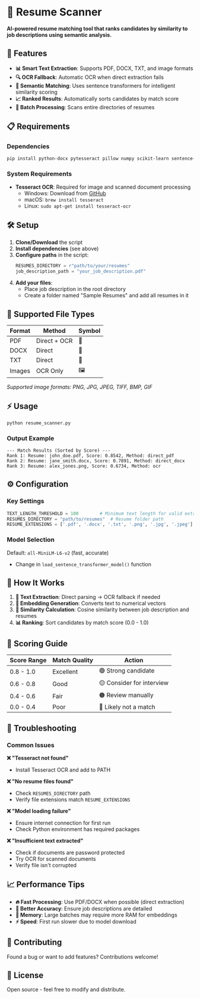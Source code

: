 # 📄 Resume Scanner

**AI-powered resume matching tool that ranks candidates by similarity to job descriptions using semantic analysis.**

## 🚀 Features

- **📊 Smart Text Extraction**: Supports PDF, DOCX, TXT, and image formats
- **🔍 OCR Fallback**: Automatic OCR when direct extraction fails
- **🧠 Semantic Matching**: Uses sentence transformers for intelligent similarity scoring
- **📈 Ranked Results**: Automatically sorts candidates by match score
- **🔄 Batch Processing**: Scans entire directories of resumes

## 📋 Requirements

### Dependencies
```bash
pip install python-docx pytesseract pillow numpy scikit-learn sentence-transformers PyMuPDF
```

### System Requirements
- **Tesseract OCR**: Required for image and scanned document processing
  - Windows: Download from [GitHub](https://github.com/UB-Mannheim/tesseract/wiki)
  - macOS: `brew install tesseract`
  - Linux: `sudo apt-get install tesseract-ocr`

## 🛠️ Setup

1. **Clone/Download** the script
2. **Install dependencies** (see above)
3. **Configure paths** in the script:
   ```python
   RESUMES_DIRECTORY = r"path/to/your/resumes"
   job_description_path = "your_job_description.pdf"
   ```
4. **Add your files**:
   - Place job description in the root directory
   - Create a folder named "Sample Resumes" and add all resumes in it

## 📁 Supported File Types

| Format | Method | Symbol |
|--------|--------|--------|
| PDF | Direct + OCR | 📄 |
| DOCX | Direct | 📝 |
| TXT | Direct | 📃 |
| Images | OCR Only | 🖼️ |

*Supported image formats: PNG, JPG, JPEG, TIFF, BMP, GIF*

## ⚡ Usage

```bash
python resume_scanner.py
```

### Output Example
```
--- Match Results (Sorted by Score) ---
Rank 1: Resume: john_doe.pdf, Score: 0.8542, Method: direct_pdf
Rank 2: Resume: jane_smith.docx, Score: 0.7891, Method: direct_docx
Rank 3: Resume: alex_jones.png, Score: 0.6734, Method: ocr
```

## ⚙️ Configuration

### Key Settings
```python
TEXT_LENGTH_THRESHOLD = 100        # Minimum text length for valid extraction
RESUMES_DIRECTORY = "path/to/resumes"  # Resume folder path
RESUME_EXTENSIONS = ['.pdf', '.docx', '.txt', '.png', '.jpg', '.jpeg']
```

### Model Selection
Default: `all-MiniLM-L6-v2` (fast, accurate)
- Change in `load_sentence_transformer_model()` function

## 🔧 How It Works

1. **📖 Text Extraction**: Direct parsing → OCR fallback if needed
2. **🤖 Embedding Generation**: Converts text to numerical vectors
3. **📐 Similarity Calculation**: Cosine similarity between job description and resumes
4. **📊 Ranking**: Sort candidates by match score (0.0 - 1.0)

## 🎯 Scoring Guide

| Score Range | Match Quality | Action |
|-------------|---------------|---------|
| 0.8 - 1.0 | Excellent | 🟢 Strong candidate |
| 0.6 - 0.8 | Good | 🟡 Consider for interview |
| 0.4 - 0.6 | Fair | 🟠 Review manually |
| 0.0 - 0.4 | Poor | 🔴 Likely not a match |

## 🚨 Troubleshooting

### Common Issues

**❌ "Tesseract not found"**
- Install Tesseract OCR and add to PATH

**❌ "No resume files found"** 
- Check `RESUMES_DIRECTORY` path
- Verify file extensions match `RESUME_EXTENSIONS`

**❌ "Model loading failure"**
- Ensure internet connection for first run
- Check Python environment has required packages

**❌ "Insufficient text extracted"**
- Check if documents are password protected
- Try OCR for scanned documents
- Verify file isn't corrupted

## 📈 Performance Tips

- **🔥 Fast Processing**: Use PDF/DOCX when possible (direct extraction)
- **🎯 Better Accuracy**: Ensure job descriptions are detailed
- **💾 Memory**: Large batches may require more RAM for embeddings
- **⚡ Speed**: First run slower due to model download

## 🤝 Contributing

Found a bug or want to add features? Contributions welcome!

## 📄 License

Open source - feel free to modify and distribute.
